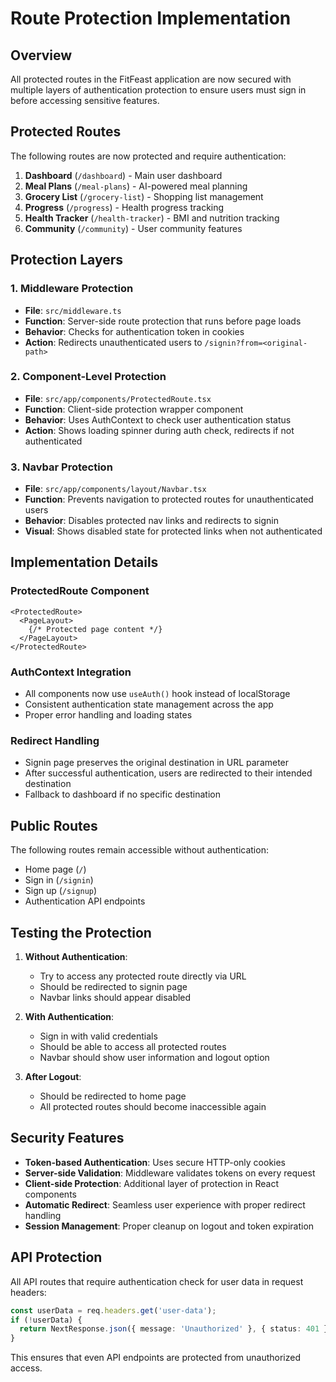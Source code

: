 # Route Protection Implementation

## Overview
All protected routes in the FitFeast application are now secured with multiple layers of authentication protection to ensure users must sign in before accessing sensitive features.

## Protected Routes
The following routes are now protected and require authentication:

1. **Dashboard** (`/dashboard`) - Main user dashboard
2. **Meal Plans** (`/meal-plans`) - AI-powered meal planning
3. **Grocery List** (`/grocery-list`) - Shopping list management
4. **Progress** (`/progress`) - Health progress tracking
5. **Health Tracker** (`/health-tracker`) - BMI and nutrition tracking
6. **Community** (`/community`) - User community features

## Protection Layers

### 1. Middleware Protection
- **File**: `src/middleware.ts`
- **Function**: Server-side route protection that runs before page loads
- **Behavior**: Checks for authentication token in cookies
- **Action**: Redirects unauthenticated users to `/signin?from=<original-path>`

### 2. Component-Level Protection
- **File**: `src/app/components/ProtectedRoute.tsx`
- **Function**: Client-side protection wrapper component
- **Behavior**: Uses AuthContext to check user authentication status
- **Action**: Shows loading spinner during auth check, redirects if not authenticated

### 3. Navbar Protection
- **File**: `src/app/components/layout/Navbar.tsx`
- **Function**: Prevents navigation to protected routes for unauthenticated users
- **Behavior**: Disables protected nav links and redirects to signin
- **Visual**: Shows disabled state for protected links when not authenticated

## Implementation Details

### ProtectedRoute Component
```tsx
<ProtectedRoute>
  <PageLayout>
    {/* Protected page content */}
  </PageLayout>
</ProtectedRoute>
```

### AuthContext Integration
- All components now use `useAuth()` hook instead of localStorage
- Consistent authentication state management across the app
- Proper error handling and loading states

### Redirect Handling
- Signin page preserves the original destination in URL parameter
- After successful authentication, users are redirected to their intended destination
- Fallback to dashboard if no specific destination

## Public Routes
The following routes remain accessible without authentication:
- Home page (`/`)
- Sign in (`/signin`)
- Sign up (`/signup`)
- Authentication API endpoints

## Testing the Protection

1. **Without Authentication**:
   - Try to access any protected route directly via URL
   - Should be redirected to signin page
   - Navbar links should appear disabled

2. **With Authentication**:
   - Sign in with valid credentials
   - Should be able to access all protected routes
   - Navbar should show user information and logout option

3. **After Logout**:
   - Should be redirected to home page
   - All protected routes should become inaccessible again

## Security Features

- **Token-based Authentication**: Uses secure HTTP-only cookies
- **Server-side Validation**: Middleware validates tokens on every request
- **Client-side Protection**: Additional layer of protection in React components
- **Automatic Redirect**: Seamless user experience with proper redirect handling
- **Session Management**: Proper cleanup on logout and token expiration

## API Protection
All API routes that require authentication check for user data in request headers:
```typescript
const userData = req.headers.get('user-data');
if (!userData) {
  return NextResponse.json({ message: 'Unauthorized' }, { status: 401 });
}
```

This ensures that even API endpoints are protected from unauthorized access. 